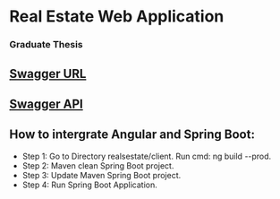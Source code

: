 # Real Estate Web Application

### Graduate Thesis

## **[Swagger URL](http://localhost:8081/swagger-ui.html)**

## **[Swagger API](http://localhost:8081/v2/api-docs)**

## How to intergrate Angular and Spring Boot:

- Step 1: Go to Directory realsestate/client. Run cmd: ng build --prod.
- Step 2: Maven clean Spring Boot project.
- Step 3: Update Maven Spring Boot project.
- Step 4: Run Spring Boot Application.
